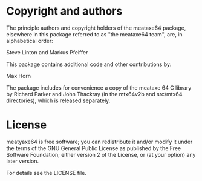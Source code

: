 # Copyright and authors

The principle authors and copyright holders of the meataxe64
package, elsewhere in this package referred to as "the meataxe64
team", are, in alphabetical order:

Steve Linton and
Markus Pfeiffer

This package contains additional code and other contributions by:

Max Horn

The package includes for convenience a copy of the meataxe 64 C library by
Richard Parker and John Thackray (in the mtx64v2b and src/mtx64 directories), which
is released separately.

# License

meatyaxe64 is free software; you can redistribute it and/or modify
it under the terms of the GNU General Public License as published by the
Free Software Foundation; either version 2 of the License, or (at your
option) any later version.

For details see the LICENSE file.

